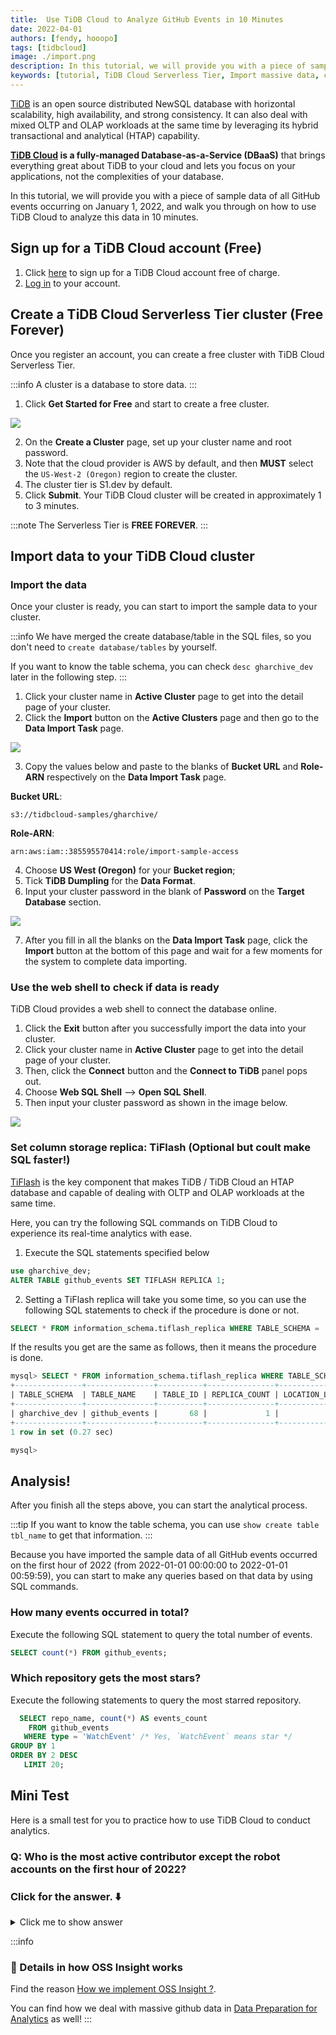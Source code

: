 ```yaml
---
title:  Use TiDB Cloud to Analyze GitHub Events in 10 Minutes
date: 2022-04-01
authors: [fendy, hooopo]
tags: [tidbcloud]
image: ./import.png
description: In this tutorial, we will provide you with a piece of sample data of all GitHub events occurring on January 1, 2022, and walk you through on how to use TiDB Cloud to analyze this data in 10 minutes. 
keywords: [tutorial, TiDB Cloud Serverless Tier, Import massive data, column storage replica, tidb, top ranking, github, database, github archive, gitHub metrics]
---
```


[TiDB](https://docs.pingcap.com/tidb/stable/overview?utm_source=ossinsight&utm_medium=referral) is an open source distributed NewSQL database with horizontal scalability, high availability, and strong consistency. It can also deal with mixed OLTP and OLAP workloads at the same time by leveraging its hybrid transactional and analytical (HTAP) capability. 

**[TiDB Cloud](https://docs.pingcap.com/tidbcloud/public-preview?utm_source=ossinsight&utm_medium=referral) is a fully-managed Database-as-a-Service (DBaaS)** that brings everything great about TiDB to your cloud and lets you focus on your applications, not the complexities of your database. 

In this tutorial, we will provide you with a piece of sample data of all GitHub events occurring on January 1, 2022, and walk you through on how to use TiDB Cloud to analyze this data in 10 minutes.  

## Sign up for a TiDB Cloud account (Free)

1. Click [here](https://tidbcloud.com/free-trial?utm_source=ossinsight&utm_medium=referral) to sign up for a TiDB Cloud account free of charge. 
2. [Log in](https://tidbcloud.com/?utm_source=ossinsight&utm_medium=referral) to your account.

<!--truncate-->

## Create a TiDB Cloud Serverless Tier cluster (Free Forever)
Once you register an account, you can create a free cluster with TiDB Cloud Serverless Tier. 

:::info
 A cluster is a database to store data. 
:::

1. Click **Get Started for Free** and start to create a free cluster. 

![](./dev-tier.png)

2. On the **Create a Cluster** page, set up your cluster name and root password.
3. Note that the cloud provider is AWS by default, and then **MUST** select the `US-West-2 (Oregon)` region to create the cluster.
4. The cluster tier is S1.dev by default.
5. Click **Submit**.
Your TiDB Cloud cluster will be created in approximately 1 to 3 minutes.

:::note
The Serverless Tier is **FREE FOREVER**.
:::

## Import data to your TiDB Cloud cluster

### Import the data
Once your cluster is ready, you can start to import the sample data to your cluster. 

:::info
We have merged the create database/table in the SQL files, so you don't need to `create database/tables` by yourself.

If you want to know the table schema, you can check `desc gharchive_dev` later in the following step. 
:::

1. Click your cluster name in **Active Cluster** page to get into the detail page of your cluster.
2. Click the **Import** button on the **Active Clusters** page and then go to the **Data Import Task** page. 

![](./import.png)

3. Copy the values below and paste to the blanks of **Bucket URL** and **Role-ARN** respectively on the **Data Import Task** page.

**Bucket URL**:
```
s3://tidbcloud-samples/gharchive/
```
**Role-ARN**:
```
arn:aws:iam::385595570414:role/import-sample-access
```

4. Choose **US West (Oregon)** for your **Bucket region**;
5. Tick **TiDB Dumpling** for the **Data Format**. 
6. Input your cluster password in the blank of **Password** on the **Target Database** section. 

![](./fill.png)

7. After you fill in all the blanks on the **Data Import Task** page, click the **Import** button at the bottom of this page and wait for a few moments for the system to complete data importing. 


### Use the web shell to check if data is ready
TiDB Cloud provides a web shell to connect the database online. 
1. Click the **Exit** button after you successfully import the data into your cluster. 
2. Click your cluster name in **Active Cluster** page to get into the detail page of your cluster.
3. Then, click the **Connect** button and the **Connect to TiDB** panel pops out. 
4. Choose **Web SQL Shell** --> **Open SQL Shell**. 
5. Then input your cluster password as shown in the image below.

![](./web-shell.png)


### Set column storage replica: TiFlash (Optional but coult make SQL faster!) 

[TiFlash](https://docs.pingcap.com/tidb/stable/tiflash-overview?utm_source=ossinsight&utm_medium=referral) is the key component that makes TiDB / TiDB Cloud an HTAP database and capable of dealing with OLTP and OLAP workloads at the same time. 

Here, you can try the following SQL commands on TiDB Cloud to experience its real-time analytics with ease.

1. Execute the SQL statements specified below 

```sql
use gharchive_dev;
ALTER TABLE github_events SET TIFLASH REPLICA 1;
```

2. Setting a TiFlash replica will take you some time, so you can use the following SQL statements to check if the procedure is done or not. 

```sql
SELECT * FROM information_schema.tiflash_replica WHERE TABLE_SCHEMA = 'gharchive_dev' and TABLE_NAME = 'github_events';
```

If the results you get are the same as follows, then it means the procedure is done. 

```sql
mysql> SELECT * FROM information_schema.tiflash_replica WHERE TABLE_SCHEMA = 'gharchive_dev' and TABLE_NAME = 'github_events';
+---------------+---------------+----------+---------------+-----------------+-----------+----------+
| TABLE_SCHEMA  | TABLE_NAME    | TABLE_ID | REPLICA_COUNT | LOCATION_LABELS | AVAILABLE | PROGRESS |
+---------------+---------------+----------+---------------+-----------------+-----------+----------+
| gharchive_dev | github_events |       68 |             1 |                 |         1 |        1 |
+---------------+---------------+----------+---------------+-----------------+-----------+----------+
1 row in set (0.27 sec)

mysql>
```

## Analysis!

After you finish all the steps above, you can start the analytical process. 

:::tip
If you want to know the table schema, you can use `show create table tbl_name` to get that information.
:::

Because you have imported the sample data of all GitHub events occurred on the first hour of 2022 (from 2022-01-01 00:00:00 to 2022-01-01 00:59:59), you can start to make any queries based on that data by using SQL commands. 

### How many events occurred in total?
Execute the following SQL statement to query the total number of events. 

```sql
SELECT count(*) FROM github_events;
```

### Which repository gets the most stars?
Execute the following statements to query the most starred repository. 

```sql
  SELECT repo_name, count(*) AS events_count
    FROM github_events
   WHERE type = 'WatchEvent' /* Yes, `WatchEvent` means star */
GROUP BY 1
ORDER BY 2 DESC
   LIMIT 20;
```


## Mini Test
Here is a small test for you to practice how to use TiDB Cloud to conduct analytics. 

### Q: Who is the most active contributor except the robot accounts on the first hour of 2022?

### Click for the answer. ⬇️

<details><summary>Click me to show answer</summary>

```sql
  SELECT actor_login, 
         count(*) AS events_count
    FROM github_events
   WHERE actor_login NOT LIKE '%bot%'
GROUP BY 1
ORDER BY 2 DESC 
   LIMIT 20;
```

</details>

:::info
### 🌟 Details in how OSS Insight works

Find the reason [How we implement OSS Insight ?](/blog/why-we-choose-tidb-to-support-ossinsight).

You can find how we deal with massive github data in [Data Preparation for Analytics](/blog/how-it-works) as well!
:::
